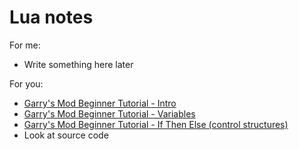 # Lua notes
For me:
* Write something here later

For you:
* [Garry's Mod Beginner Tutorial - Intro](http://wiki.garrysmod.com/page/Beginner_Tutorial_Intro)
* [Garry's Mod Beginner Tutorial - Variables](http://wiki.garrysmod.com/page/Beginner_Tutorial_Variables)
* [Garry's Mod Beginner Tutorial - If Then Else (control structures)](http://wiki.garrysmod.com/page/Beginner_Tutorial_If_Then_Else)
* Look at source code
